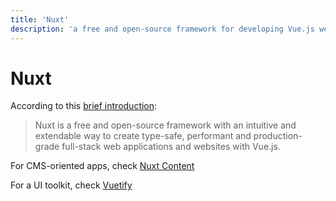 ```yaml
---
title: 'Nuxt'
description: 'a free and open-source framework for developing Vue.js web applications'
---
```


# Nuxt

According to this [brief introduction](https://nuxt.com/docs/getting-started/introduction):

> Nuxt is a free and open-source framework with an intuitive and extendable way to create type-safe, performant and production-grade full-stack web applications and websites with Vue.js.

For CMS-oriented apps, check [Nuxt Content](/nuxt/content)

For a UI toolkit, check [Vuetify]()

